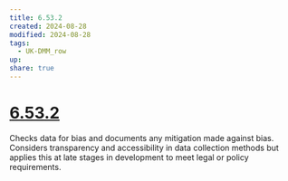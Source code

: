 ```yaml
---
title: 6.53.2
created: 2024-08-28
modified: 2024-08-28
tags:
  - UK-DMM_row
up: 
share: true
---
```

# [6.53.2](6.53.2.md)

Checks data for bias and documents any mitigation made against bias. Considers transparency and accessibility in data collection methods but applies this at late stages in development to meet legal or policy requirements.
